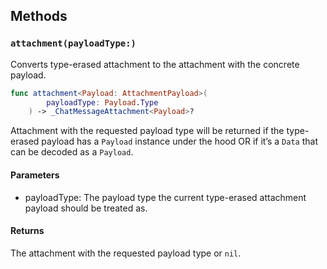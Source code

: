 
## Methods

### `attachment(payloadType:)`

Converts type-erased attachment to the attachment with the concrete payload.

``` swift
func attachment<Payload: AttachmentPayload>(
        payloadType: Payload.Type
    ) -> _ChatMessageAttachment<Payload>? 
```

Attachment with the requested payload type will be returned if the type-erased payload
has a `Payload` instance under the hood OR if it’s a `Data` that can be decoded as a `Payload`.

#### Parameters

  - payloadType: The payload type the current type-erased attachment payload should be treated as.

#### Returns

The attachment with the requested payload type or `nil`.
